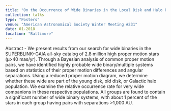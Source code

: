 ```yaml
---
title: "On the Occurrence of Wide Binaries in the Local Disk and Halo Populations"
collection: talks
type: "Posters"
venue: "American Astronomical Society Winter Meeting #231"
date: 01-2018
location: "Baltimore"
---
```

Abstract - We present results from our search for wide binaries in the SUPERBLINK+GAIA all-sky catalog of 2.8 million high proper motion stars (μ>40 mas/yr). Through a Bayesian analysis of common proper motion pairs, we have identified highly probable wide binary/multiple systems based on statistics of their proper motion differences and angular separations. Using a reduced proper motion diagram, we determine whether these wide are part of the young disk, old disk, or Galactic halo population. We examine the relative occurrence rate for very wide companions in these respective populations. All groups are found to contain a significant number of wide binary systems, with about 1 percent of the stars in each group having pairs with separations >1,000 AU.
